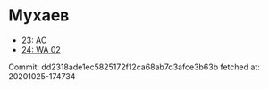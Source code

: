 # Мухаев
- [23: AC](23.md)
- [24: WA 02](24.md)

Commit: dd2318ade1ec5825172f12ca68ab7d3afce3b63b
 fetched at: 20201025-174734
